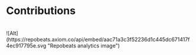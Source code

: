 # Contributions
<br />
![Alt](https://repobeats.axiom.co/api/embed/aac71a3c3f52236d1c445dc671417f4ec917795e.svg "Repobeats analytics image")
